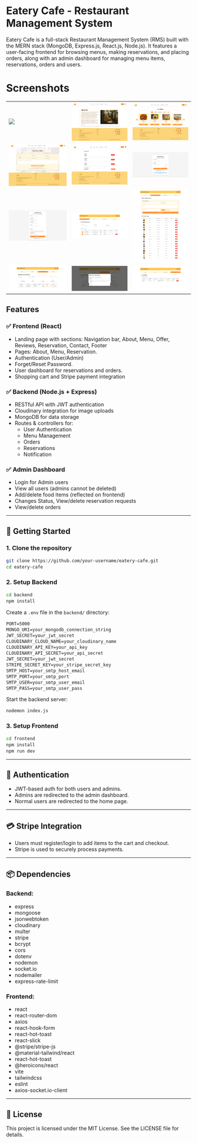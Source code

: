 # Eatery Cafe - Restaurant Management System

Eatery Cafe is a full-stack Restaurant Management System (RMS) built with the MERN stack (MongoDB, Express.js, React.js, Node.js). It features a user-facing frontend for browsing menus, making reservations, and placing orders, along with an admin dashboard for managing menu items, reservations, orders and users.

# Screenshots

<table>
  <tr>
    <td><img src="screenshots/homepage.png" width="250px"></td>
    <td><img src="screenshots/about.png" width="250px"></td>
    <td><img src="screenshots/menu.png" width="250px"></td>
  </tr>
  <tr>
    <td><img src="screenshots/reservation.png" width="250px"></td>
    <td><img src="screenshots/cart.png" width="250px"></td>
    <td><img src="screenshots/register.png" width="250px"></td>
  </tr>
  <tr>
    <td><img src="screenshots/login.png" width="250px"></td>
    <td><img src="screenshots/user_management.png" width="250px"></td>
    <td><img src="screenshots/menu_management.png" width="250px"></td>
  </tr>
  <tr>
    <td><img src="screenshots/reservation_management.png" width="250px"></td>
    <td><img src="screenshots/reservation_status.png" width="250px"></td>
    <td><img src="screenshots/order_management.png" width="250px"></td>
  </tr>
</table>

## Features

### ✅ Frontend (React)
- Landing page with sections: Navigation bar, About, Menu, Offer, Reviews, Reservation, Contact, Footer
- Pages: About, Menu, Reservation.
- Authentication (User/Admin)
- Forget/Reset Password.
- User dashboard for reservations and orders.
- Shopping cart and Stripe payment integration

### ✅ Backend (Node.js + Express)
- RESTful API with JWT authentication
- Cloudinary integration for image uploads
- MongoDB for data storage
- Routes & controllers for:
  - User Authentication
  - Menu Management
  - Orders
  - Reservations
  - Notification

### ✅ Admin Dashboard
- Login for Admin users
- View all users (admins cannot be deleted)
- Add/delete food items (reflected on frontend)
- Changes Status, View/delete reservation requests
- View/delete orders

---

## 🚀 Getting Started

### 1. Clone the repository
```bash
git clone https://github.com/your-username/eatery-cafe.git
cd eatery-cafe
```

### 2. Setup Backend
```bash
cd backend
npm install
```

Create a `.env` file in the `backend/` directory:
```env
PORT=5000
MONGO_URI=your_mongodb_connection_string
JWT_SECRET=your_jwt_secret
CLOUDINARY_CLOUD_NAME=your_cloudinary_name
CLOUDINARY_API_KEY=your_api_key
CLOUDINARY_API_SECRET=your_api_secret
JWT_SECRET=your_jwt_secret
STRIPE_SECRET_KEY=your_stripe_secret_key
SMTP_HOST=your_smtp_host_email
SMTP_PORT=your_smtp_port
SMTP_USER=your_smtp_user_email
SMTP_PASS=your_smtp_user_pass
```

Start the backend server:
```bash
nodemon index.js
```

### 3. Setup Frontend 
```bash
cd frontend
npm install
npm run dev
```

---

## 🔐 Authentication

- JWT-based auth for both users and admins.
- Admins are redirected to the admin dashboard.
- Normal users are redirected to the home page.

---

## 💳 Stripe Integration

- Users must register/login to add items to the cart and checkout.
- Stripe is used to securely process payments.

---

## 📦 Dependencies

### Backend:
- express
- mongoose
- jsonwebtoken
- cloudinary
- multer
- stripe
- bcrypt 
- cors
- dotenv
- nodemon
- socket.io
- nodemailer
- express-rate-limit

### Frontend:
- react
- react-router-dom
- axios 
- react-hook-form
- react-hot-toast
- react-slick
- @stripe/stripe-js
- @material-tailwind/react
- react-hot-toast
- @heroicons/react
- vite
- tailwindcss
- eslint
- axios-socket.io-client


---

## 📄 License

This project is licensed under the MIT License. See the LICENSE file for details.